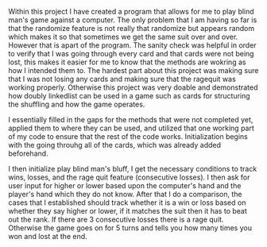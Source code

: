 Within this project I have created a program that allows for me to play blind man's game against a computer. 
The only problem that I am having so far is that the randomize feature is not really that randomize but appears random which makes it so that sometimes we get the same suit over and over. However that is apart of 
the program. The sanity check was helpful in order to verify that I was going through every card and that cards were not being lost, this makes it easier for me to know that the methods are wokring as how I 
intended them to. The hardest part about this project was making sure that I was not losing any cards and making sure that the ragequit was working properly. Otherwise this project was very doable and demonstrated how
doubly linkedlist can be used in a game such as cards for structuring the shuffling and how the game operates. 

I essentially filled in the gaps for the methods that were not completed yet, applied them to where they can be used, and utilized that one working part of my code to ensure that the rest of the code works. 
Initialization begins with the going throuhg all of the cards, which was already added beforehand. 

I then initialize play blind man's bluff, I get the necessary conditions to track wins, losses, and the rage quit feature (consecutive losses). I then ask for user input for higher or lower based upon the computer's
hand and the player's hand which they do not know. After that I do a comparison, the cases that I established should track whether it is a win or loss based on whether they say higher or lower, if it matches the suit
then it has to beat out the rank. If there are 3 consecutive losses there is a rage quit. Otherwise the game goes on for 5 turns and tells you how many times you won and lost at the end. 

